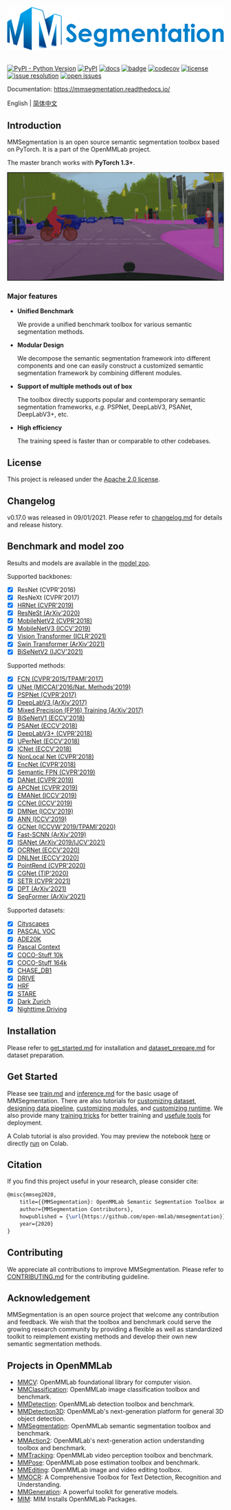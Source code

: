 <div align="center">
  <img src="resources/mmseg-logo.png" width="600"/>
</div>
<br />

[![PyPI - Python Version](https://img.shields.io/pypi/pyversions/mmsegmentation)](https://pypi.org/project/mmsegmentation/)
[![PyPI](https://img.shields.io/pypi/v/mmsegmentation)](https://pypi.org/project/mmsegmentation)
[![docs](https://img.shields.io/badge/docs-latest-blue)](https://mmsegmentation.readthedocs.io/en/latest/)
[![badge](https://github.com/open-mmlab/mmsegmentation/workflows/build/badge.svg)](https://github.com/open-mmlab/mmsegmentation/actions)
[![codecov](https://codecov.io/gh/open-mmlab/mmsegmentation/branch/master/graph/badge.svg)](https://codecov.io/gh/open-mmlab/mmsegmentation)
[![license](https://img.shields.io/github/license/open-mmlab/mmsegmentation.svg)](https://github.com/open-mmlab/mmsegmentation/blob/master/LICENSE)
[![issue resolution](https://isitmaintained.com/badge/resolution/open-mmlab/mmsegmentation.svg)](https://github.com/open-mmlab/mmsegmentation/issues)
[![open issues](https://isitmaintained.com/badge/open/open-mmlab/mmsegmentation.svg)](https://github.com/open-mmlab/mmsegmentation/issues)

Documentation: https://mmsegmentation.readthedocs.io/

English | [简体中文](README_zh-CN.md)

## Introduction

MMSegmentation is an open source semantic segmentation toolbox based on PyTorch.
It is a part of the OpenMMLab project.

The master branch works with **PyTorch 1.3+**.

![demo image](resources/seg_demo.gif)

### Major features

- **Unified Benchmark**

  We provide a unified benchmark toolbox for various semantic segmentation methods.

- **Modular Design**

  We decompose the semantic segmentation framework into different components and one can easily construct a customized semantic segmentation framework by combining different modules.

- **Support of multiple methods out of box**

  The toolbox directly supports popular and contemporary semantic segmentation frameworks, *e.g.* PSPNet, DeepLabV3, PSANet, DeepLabV3+, etc.

- **High efficiency**

  The training speed is faster than or comparable to other codebases.

## License

This project is released under the [Apache 2.0 license](LICENSE).

## Changelog

v0.17.0 was released in 09/01/2021.
Please refer to [changelog.md](docs/changelog.md) for details and release history.

## Benchmark and model zoo

Results and models are available in the [model zoo](docs/model_zoo.md).

Supported backbones:

- [x] ResNet (CVPR'2016)
- [x] ResNeXt (CVPR'2017)
- [x] [HRNet (CVPR'2019)](configs/hrnet)
- [x] [ResNeSt (ArXiv'2020)](configs/resnest)
- [x] [MobileNetV2 (CVPR'2018)](configs/mobilenet_v2)
- [x] [MobileNetV3 (ICCV'2019)](configs/mobilenet_v3)
- [x] [Vision Transformer (ICLR'2021)](configs/vit)
- [x] [Swin Transformer (ArXiv'2021)](configs/swin)
- [x] [BiSeNetV2 (IJCV'2021)](configs/bisenetv2)

Supported methods:

- [x] [FCN (CVPR'2015/TPAMI'2017)](configs/fcn)
- [x] [UNet (MICCAI'2016/Nat. Methods'2019)](configs/unet)
- [x] [PSPNet (CVPR'2017)](configs/pspnet)
- [x] [DeepLabV3 (ArXiv'2017)](configs/deeplabv3)
- [x] [Mixed Precision (FP16) Training (ArXiv'2017)](configs/fp16)
- [x] [BiSeNetV1 (ECCV'2018)](configs/bisenetv1)
- [x] [PSANet (ECCV'2018)](configs/psanet)
- [x] [DeepLabV3+ (CVPR'2018)](configs/deeplabv3plus)
- [x] [UPerNet (ECCV'2018)](configs/upernet)
- [x] [ICNet (ECCV'2018)](configs/icnet)
- [x] [NonLocal Net (CVPR'2018)](configs/nonlocal_net)
- [x] [EncNet (CVPR'2018)](configs/encnet)
- [x] [Semantic FPN (CVPR'2019)](configs/sem_fpn)
- [x] [DANet (CVPR'2019)](configs/danet)
- [x] [APCNet (CVPR'2019)](configs/apcnet)
- [x] [EMANet (ICCV'2019)](configs/emanet)
- [x] [CCNet (ICCV'2019)](configs/ccnet)
- [x] [DMNet (ICCV'2019)](configs/dmnet)
- [x] [ANN (ICCV'2019)](configs/ann)
- [x] [GCNet (ICCVW'2019/TPAMI'2020)](configs/gcnet)
- [x] [Fast-SCNN (ArXiv'2019)](configs/fastscnn)
- [x] [ISANet (ArXiv'2019/IJCV'2021)](configs/isanet)
- [x] [OCRNet (ECCV'2020)](configs/ocrnet)
- [x] [DNLNet (ECCV'2020)](configs/dnlnet)
- [x] [PointRend (CVPR'2020)](configs/point_rend)
- [x] [CGNet (TIP'2020)](configs/cgnet)
- [x] [SETR (CVPR'2021)](configs/setr)
- [x] [DPT (ArXiv'2021)](configs/dpt)
- [x] [SegFormer (ArXiv'2021)](configs/segformer)

Supported datasets:

- [x] [Cityscapes](https://github.com/open-mmlab/mmsegmentation/blob/master/docs/dataset_prepare.md#cityscapes)
- [x] [PASCAL VOC](https://github.com/open-mmlab/mmsegmentation/blob/master/docs/dataset_prepare.md#pascal-voc)
- [x] [ADE20K](https://github.com/open-mmlab/mmsegmentation/blob/master/docs/dataset_prepare.md#ade20k)
- [x] [Pascal Context](https://github.com/open-mmlab/mmsegmentation/blob/master/docs/dataset_prepare.md#pascal-context)
- [x] [COCO-Stuff 10k](https://github.com/open-mmlab/mmsegmentation/blob/master/docs/dataset_prepare.md#coco-stuff-10k)
- [x] [COCO-Stuff 164k](https://github.com/open-mmlab/mmsegmentation/blob/master/docs/dataset_prepare.md#coco-stuff-164k)
- [x] [CHASE_DB1](https://github.com/open-mmlab/mmsegmentation/blob/master/docs/dataset_prepare.md#chase-db1)
- [x] [DRIVE](https://github.com/open-mmlab/mmsegmentation/blob/master/docs/dataset_prepare.md#drive)
- [x] [HRF](https://github.com/open-mmlab/mmsegmentation/blob/master/docs/dataset_prepare.md#hrf)
- [x] [STARE](https://github.com/open-mmlab/mmsegmentation/blob/master/docs/dataset_prepare.md#stare)
- [x] [Dark Zurich](https://github.com/open-mmlab/mmsegmentation/blob/master/docs/dataset_prepare.md#dark-zurich)
- [x] [Nighttime Driving](https://github.com/open-mmlab/mmsegmentation/blob/master/docs/dataset_prepare.md#nighttime-driving)

## Installation

Please refer to [get_started.md](docs/get_started.md#installation) for installation and [dataset_prepare.md](docs/dataset_prepare.md#prepare-datasets) for dataset preparation.

## Get Started

Please see [train.md](docs/train.md) and [inference.md](docs/inference.md) for the basic usage of MMSegmentation.
There are also tutorials for [customizing dataset](docs/tutorials/customize_datasets.md), [designing data pipeline](docs/tutorials/data_pipeline.md), [customizing modules](docs/tutorials/customize_models.md), and [customizing runtime](docs/tutorials/customize_runtime.md).
We also provide many [training tricks](docs/tutorials/training_tricks.md) for better training and [usefule tools](docs/useful_tools.md) for deployment.

A Colab tutorial is also provided. You may preview the notebook [here](demo/MMSegmentation_Tutorial.ipynb) or directly [run](https://colab.research.google.com/github/open-mmlab/mmsegmentation/blob/master/demo/MMSegmentation_Tutorial.ipynb) on Colab.

## Citation

If you find this project useful in your research, please consider cite:

```latex
@misc{mmseg2020,
    title={{MMSegmentation}: OpenMMLab Semantic Segmentation Toolbox and Benchmark},
    author={MMSegmentation Contributors},
    howpublished = {\url{https://github.com/open-mmlab/mmsegmentation}},
    year={2020}
}
```

## Contributing

We appreciate all contributions to improve MMSegmentation. Please refer to [CONTRIBUTING.md](.github/CONTRIBUTING.md) for the contributing guideline.

## Acknowledgement

MMSegmentation is an open source project that welcome any contribution and feedback.
We wish that the toolbox and benchmark could serve the growing research
community by providing a flexible as well as standardized toolkit to reimplement existing methods
and develop their own new semantic segmentation methods.

## Projects in OpenMMLab

- [MMCV](https://github.com/open-mmlab/mmcv): OpenMMLab foundational library for computer vision.
- [MMClassification](https://github.com/open-mmlab/mmclassification): OpenMMLab image classification toolbox and benchmark.
- [MMDetection](https://github.com/open-mmlab/mmdetection): OpenMMLab detection toolbox and benchmark.
- [MMDetection3D](https://github.com/open-mmlab/mmdetection3d): OpenMMLab's next-generation platform for general 3D object detection.
- [MMSegmentation](https://github.com/open-mmlab/mmsegmentation): OpenMMLab semantic segmentation toolbox and benchmark.
- [MMAction2](https://github.com/open-mmlab/mmaction2): OpenMMLab's next-generation action understanding toolbox and benchmark.
- [MMTracking](https://github.com/open-mmlab/mmtracking): OpenMMLab video perception toolbox and benchmark.
- [MMPose](https://github.com/open-mmlab/mmpose): OpenMMLab pose estimation toolbox and benchmark.
- [MMEditing](https://github.com/open-mmlab/mmediting): OpenMMLab image and video editing toolbox.
- [MMOCR](https://github.com/open-mmlab/mmocr): A Comprehensive Toolbox for Text Detection, Recognition and Understanding.
- [MMGeneration](https://github.com/open-mmlab/mmgeneration): A powerful toolkit for generative models.
- [MIM](https://github.com/open-mmlab/mim): MIM Installs OpenMMLab Packages.
